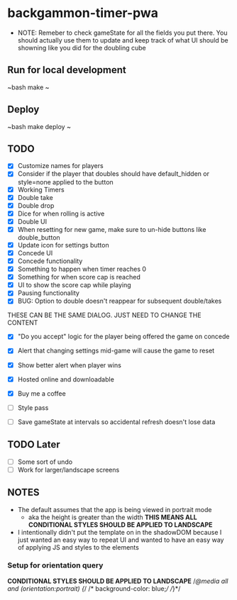 # backgammon-timer-pwa

- NOTE: Remeber to check gameState for all the fields you put there. You should actually
  use them to update and keep track of what UI should be showning like you did for the
  doubling cube

## Run for local development
~bash
  make
~

## Deploy
~bash
  make deploy
~


## TODO
- [X] Customize names for players
- [X] Consider if the player that doubles should have default_hidden or style=none applied to the button
- [X] Working Timers
- [X] Double take
- [X] Double drop
- [X] Dice for when rolling is active
- [X] Double UI
- [X] When resetting for new game, make sure to un-hide buttons like double_button
- [X] Update icon for settings button
- [X] Concede UI
- [X] Concede functionality
- [X] Something to happen when timer reaches 0
- [X] Something for when score cap is reached
- [X] UI to show the score cap while playing
- [X] Pausing functionality
- [X] BUG: Option to double doesn't reappear for subsequent double/takes

THESE CAN BE THE SAME DIALOG. JUST NEED TO CHANGE THE CONTENT
- [X] "Do you accept" logic for the player being offered the game on concede
- [X] Alert that changing settings mid-game will cause the game to reset
- [X] Show better alert when player wins

- [X] Hosted online and downloadable
- [X] Buy me a coffee
- [ ] Style pass
- [ ] Save gameState at intervals so accidental refresh doesn't lose data

## TODO Later
- [ ] Some sort of undo
- [ ] Work for larger/landscape screens

## NOTES
- The default assumes that the app is being viewed in portrait mode
  - aka the height is greater than the width
  **THIS MEANS ALL CONDITIONAL STYLES SHOULD BE APPLIED TO LANDSCAPE**
- I intentionally didn't put the template on in the shadowDOM because I just wanted an easy way to repeat UI and wanted to have an easy way of applying JS and styles to the elements


### Setup for orientation query
**CONDITIONAL STYLES SHOULD BE APPLIED TO LANDSCAPE**
/*@media all and (orientation:portrait) {*/
/*	background-color: blue;*/
/*}*/
